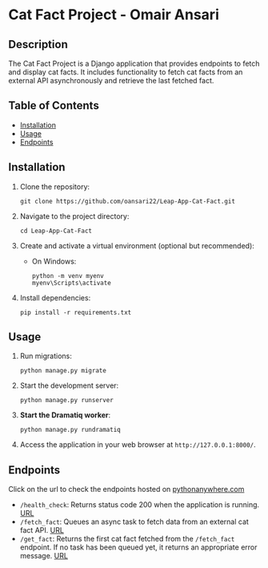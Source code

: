 # Cat Fact Project - Omair Ansari

## Description
The Cat Fact Project is a Django application that provides endpoints to fetch and display cat facts. It includes functionality to fetch cat facts from an external API asynchronously and retrieve the last fetched fact.

## Table of Contents
- [Installation](#installation)
- [Usage](#usage)
- [Endpoints](#endpoints)

## Installation
1. Clone the repository:
   ```
   git clone https://github.com/oansari22/Leap-App-Cat-Fact.git
   ```

2. Navigate to the project directory:
   ```
   cd Leap-App-Cat-Fact
   ```

3. Create and activate a virtual environment (optional but recommended):
   - On Windows:
     ```
     python -m venv myenv
     myenv\Scripts\activate
     ```

4. Install dependencies:
   ```
   pip install -r requirements.txt
   ```

## Usage
1. Run migrations:
   ```
   python manage.py migrate
   ```

2. Start the development server:
   ```
   python manage.py runserver
   ```
3. **Start the Dramatiq worker**:
   ```
   python manage.py rundramatiq
   ```

4. Access the application in your web browser at `http://127.0.0.1:8000/`.

## Endpoints
Click on the url to check the endpoints hosted on [pythonanywhere.com](https://www.pythonanywhere.com/)
- `/health_check`: Returns status code 200 when the application is running.  [URL](https://oansari22.pythonanywhere.com/health_check/)
- `/fetch_fact`: Queues an async task to fetch data from an external cat fact API. [URL](https://oansari22.pythonanywhere.com/fetch_fact/)
- `/get_fact`: Returns the first cat fact fetched from the `/fetch_fact` endpoint. If no task has been queued yet, it returns an appropriate error message. [URL](https://oansari22.pythonanywhere.com/get_fact/)
